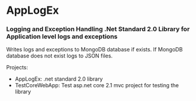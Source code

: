 # AppLogEx
### Logging and Exception Handling .Net Standard 2.0 Library for Application level logs and exceptions

Writes logs and exceptions to MongoDB database if exists.
If MongoDB database does not exist logs to JSON files.

Projects:
- AppLogEx: .net standard 2.0 library
- TestCoreWebApp: Test asp.net core 2.1 mvc project for testing the library
